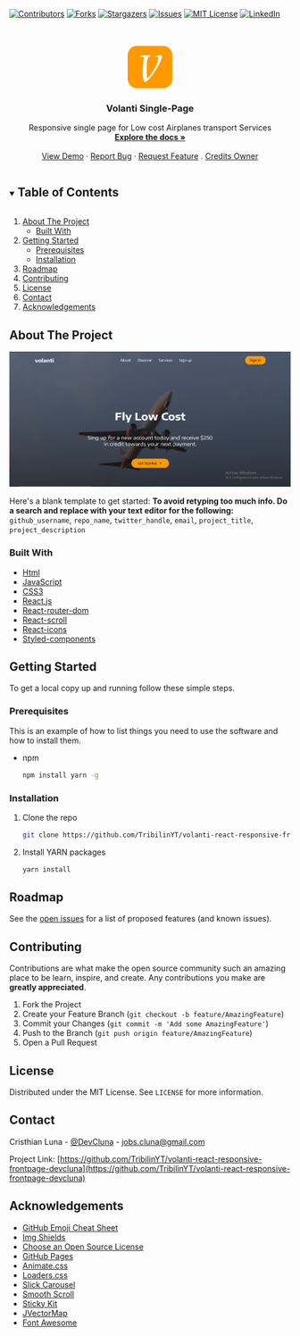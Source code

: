 <!--

***
***




<!-- PROJECT SHIELDS -->
<!--
*** I'm using markdown "reference style" links for readability.
*** Reference links are enclosed in brackets [ ] instead of parentheses ( ).
*** See the bottom of this document for the declaration of the reference variables
*** for contributors-url, forks-url, etc. This is an optional, concise syntax you may use.
*** https://www.markdownguide.org/basic-syntax/#reference-style-links
-->
[![Contributors][contributors-shield]][contributors-url]
[![Forks][forks-shield]][forks-url]
[![Stargazers][stars-shield]][stars-url]
[![Issues][issues-shield]][issues-url]
[![MIT License][license-shield]][license-url]
[![LinkedIn][linkedin-shield]][linkedin-url]



<!-- PROJECT LOGO -->
<br />
<p align="center">
  <a href="ps://github.com/TribilinYT/volanti-react-responsive-frontpage-devcluna">
    <img src="/src/images/icon.svg" alt="Logo" width="80" height="80">
  </a>

  <h3 align="center">Volanti Single-Page</h3>

  <p align="center">
    Responsive single page for Low cost Airplanes transport Services
    <br />
    <a href="https://github.com/TribilinYT/volanti-react-responsive-frontpage-devcluna"><strong>Explore the docs »</strong></a>
    <br />
    <br />
    <a href="https://reverent-swanson-845540.netlify.app">View Demo</a>
    ·
    <a href="https://github.com/TribilinYT/volanti-react-responsive-frontpage-devcluna/issues">Report Bug</a>
    ·
    <a href="https://github.com/TribilinYT/volanti-react-responsive-frontpage-devcluna/issues">Request Feature</a>
    .
    <a href="https://github.com/briancodex">Credits Owner</a>
  </p>
   
</p>



<!-- TABLE OF CONTENTS -->
<details open="open">
  <summary><h2 style="display: inline-block">Table of Contents</h2></summary>
  <ol>
    <li>
      <a href="#about-the-project">About The Project</a>
      <ul>
        <li><a href="#built-with">Built With</a></li>
      </ul>
    </li>
    <li>
      <a href="#getting-started">Getting Started</a>
      <ul>
        <li><a href="#prerequisites">Prerequisites</a></li>
        <li><a href="#installation">Installation</a></li>
      </ul>
    </li>
    <li><a href="#roadmap">Roadmap</a></li>
    <li><a href="#contributing">Contributing</a></li>
    <li><a href="#license">License</a></li>
    <li><a href="#contact">Contact</a></li>
    <li><a href="#acknowledgements">Acknowledgements</a></li>
  </ol>
</details>



<!-- ABOUT THE PROJECT -->
## About The Project

[![dolla Home-Page][product-screenshot]](https://reverent-swanson-845540.netlify.app/)

Here's a blank template to get started:
**To avoid retyping too much info. Do a search and replace with your text editor for the following:**
`github_username`, `repo_name`, `twitter_handle`, `email`, `project_title`, `project_description`


### Built With

* [Html](https://devdocs.io/html/)
* [JavaScript](https://developer.mozilla.org/es/docs/Web/JavaScript)
* [CSS3](https://developer.mozilla.org/es/docs/Web/CSS)
* [React.js](https://es.reactjs.org/docs/getting-started.html)
* [React-router-dom](https://yarnpkg.com/package/react-router-dom)
* [React-scroll](https://yarnpkg.com/package/react-scroll)
* [React-icons](https://yarnpkg.com/package/react-icons)
* [Styled-components](https://yarnpkg.com/package/styled-components)




<!-- GETTING STARTED -->
## Getting Started

To get a local copy up and running follow these simple steps.

### Prerequisites

This is an example of how to list things you need to use the software and how to install them.
* npm
  ```sh
  npm install yarn -g
  ```

### Installation

1. Clone the repo
   ```sh
   git clone https://github.com/TribilinYT/volanti-react-responsive-frontpage-devcluna
   ```
2. Install YARN packages
   ```sh
   yarn install
   ```



<!-- ROADMAP -->
## Roadmap

See the [open issues](https://github.com/TribilinYT/volanti-react-responsive-frontpage-devcluna) for a list of proposed features (and known issues).



<!-- CONTRIBUTING -->
## Contributing

Contributions are what make the open source community such an amazing place to be learn, inspire, and create. Any contributions you make are **greatly appreciated**.

1. Fork the Project
2. Create your Feature Branch (`git checkout -b feature/AmazingFeature`)
3. Commit your Changes (`git commit -m 'Add some AmazingFeature'`)
4. Push to the Branch (`git push origin feature/AmazingFeature`)
5. Open a Pull Request



<!-- LICENSE -->
## License

Distributed under the MIT License. See `LICENSE` for more information.



<!-- CONTACT -->
## Contact

Cristhian Luna - [@DevCluna](https://twitter.com/DevCLuna) - jobs.cluna@gmail.com

Project Link: [https://github.com/TribilinYT/volanti-react-responsive-frontpage-devcluna](https://github.com/TribilinYT/volanti-react-responsive-frontpage-devcluna)



<!-- ACKNOWLEDGEMENTS -->
## Acknowledgements

* [GitHub Emoji Cheat Sheet](https://www.webpagefx.com/tools/emoji-cheat-sheet)
* [Img Shields](https://shields.io)
* [Choose an Open Source License](https://choosealicense.com)
* [GitHub Pages](https://pages.github.com)
* [Animate.css](https://daneden.github.io/animate.css)
* [Loaders.css](https://connoratherton.com/loaders)
* [Slick Carousel](https://kenwheeler.github.io/slick)
* [Smooth Scroll](https://github.com/cferdinandi/smooth-scroll)
* [Sticky Kit](http://leafo.net/sticky-kit)
* [JVectorMap](http://jvectormap.com)
* [Font Awesome](https://fontawesome.com)



<!-- MARKDOWN LINKS & IMAGES -->
<!-- https://www.markdownguide.org/basic-syntax/#reference-style-links -->
[contributors-shield]: https://img.shields.io/github/contributors/TribilinYT/dolla-react-responsive-frontpage-devcluna.svg?style=for-the-badge
[contributors-url]: https://github.com/TribilinYT/volanti-react-responsive-frontpage-devcluna/graphs/contributors

[forks-shield]: https://img.shields.io/github/forks/TribilinYT/volanti-react-responsive-frontpage-devcluna.svg?style=for-the-badge
[forks-url]: https://github.com/TribilinYT/volanti-react-responsive-frontpage-devcluna/network/members

[stars-shield]: https://img.shields.io/github/stars/TribilinYT/volanti-react-responsive-frontpage-devcluna.svg?style=for-the-badge
[stars-url]: https://github.com/TribilinYT/volanti-react-responsive-frontpage-devcluna/stargazers

[issues-shield]: https://img.shields.io/github/issues/TribilinYT/volanti-react-responsive-frontpage-devcluna.svg?style=for-the-badge
[issues-url]: https://github.com/tribilinYT/dolla-react-responsive-frontpage-devcluna/issues

[license-shield]: https://img.shields.io/github/license/TribilinYT/volanti-react-responsive-frontpage-devcluna.svg?style=for-the-badge
[license-url]: https://github.com/TribilinYT/volanti-react-responsive-frontpage-devcluna/blob/master/LICENSE.txt

[linkedin-shield]: https://img.shields.io/badge/-LinkedIn-black.svg?style=for-the-badge&logo=linkedin&colorB=555
[linkedin-url]: https://linkedin.com/in/cluna1997/

[product-screenshot]: src/images/homepage.png

